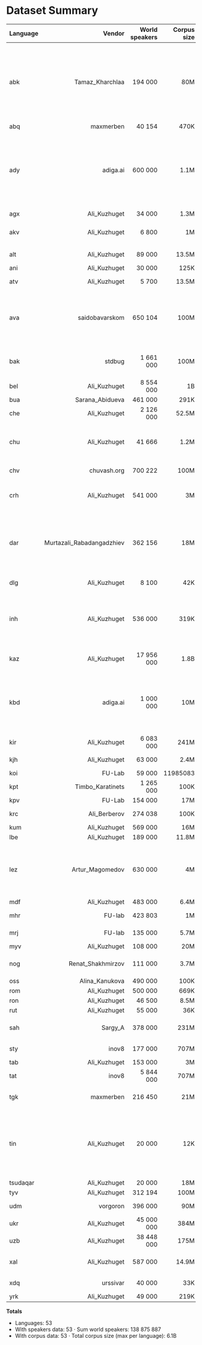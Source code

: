 # Dataset Summary

| Language | Vendor | World speakers | Corpus size | Special letters |
|---|---:|---:|---:|---|
| abk | Tamaz_Kharchlaa | 194 000 | 80M | Ҵ, Ӷ, Қ, Ҟ, Ҳ, ДӘ, ЖЬ, ЖӘ, Ә, Ӡ, ӠӘ, Ԥ, Ҭ, Џ, ЏЬ, Ҷ, Ҽ, Ҿ, Ҩ |
| abq | maxmerben | 40 154 | 470K | Ӏ |
| ady | adiga.ai | 600 000 | 1.1M | ГЪ, ЖЪ, ЖЬ, КЪ, КӀ, ЛЪ, ЛӀ, ПӀ, ТӀ, ХЪ, ХЬ, ЦӀ, ЧӀ, ШЪ, ШӀ |
| agx | Ali_Kuzhuget | 34 000 | 1.3M | Ӏ |
| akv | Ali_Kuzhuget | 6 800 | 1M | Аᵸ, Еᵸ, Иᵸ, Оᵸ, Уᵸ, Ӏ |
| alt | Ali_Kuzhuget | 89 000 | 13.5M | Ј, Ҥ, Ӧ, Ӱ |
| ani | Ali_Kuzhuget | 30 000 | 125K | Ӏ |
| atv | Ali_Kuzhuget | 5 700 | 13.5M | Ј, Ҥ, Ӧ, Ӱ |
| ava | saidobavarskom | 650 104 | 100M | ГЪ, ГЬ, ГӀ, КЪ, КЬ, КӀ, ЛЪ, ЛӀ, ТӀ, ХЪ, ХЬ, ХӀ, ЦӀ, ЧӀ |
| bak | stdbug | 1 661 000 | 100M | Ө, Ү, Ң, Ҡ, Ғ, Ҫ, Ә, Ҙ, Һ, Ё |
| bel | Ali_Kuzhuget | 8 554 000 | 1B | І, Ў |
| bua | Sarana_Abidueva | 461 000 | 291K | Ө, Ү, Һ |
| che | Ali_Kuzhuget | 2 126 000 | 52.5M | Ӏ |
| chu | Ali_Kuzhuget | 41 666 | 1.2M | Ѣ, І, Ѳ, Ѵ, Ѡ, Ѭ, Ѱ, Ѯ, Ѫ, Ѧ, Ѥ |
| chv | chuvash.org | 700 222 | 100M | Ӑ, Ӗ, Ё, Ҫ, Ӳ |
| crh | Ali_Kuzhuget | 541 000 | 3M | ГЪ, КЪ, НЪ, ДЖ |
| dar | Murtazali_Rabadangadzhiev | 362 156 | 18M | ГӀ, ГЬ, ГЪ, КӀ, КЬ, КЪ, ПӀ, ТӀ, ХӀ, ХЪ, ХЬ, ЦӀ, ЧӀ |
| dlg | Ali_Kuzhuget | 8 100 | 42K | Ө, Ӈ, Ү, Һ |
| inh | Ali_Kuzhuget | 536 000 | 319K | АЬ, ГӀ, Ӏ, КЪ, КӀ, КХ, ПӀ, ТӀ, ХЬ, ХӀ, ЦӀ, ЧӀ, ЯЬ |
| kaz | Ali_Kuzhuget | 17 956 000 | 1.8B | Ә, І, Ө, Ү, Ұ, Ғ, Қ, Ң, Һ |
| kbd | adiga.ai | 1 000 000 | 10M | ГЪ, ЖЬ, КЪ, КӀ, ЛЪ, ЛӀ, ПӀ, ТӀ, ФӀ, ХЪ, ХЬ, ЦӀ, ЩӀ |
| kir | Ali_Kuzhuget | 6 083 000 | 241M | Ө, Ү, Ң |
| kjh | Ali_Kuzhuget | 63 000 | 2.4M | Ғ, І, Ң, Ӧ, Ӱ, Ӌ |
| koi | FU-Lab | 59 000 | 11985083 | Ӧ, І |
| kpt | Timbo_Karatinets | 1 265 000 | 100K | Ӧ, Ө, Ӱ, Ü, Ң, Җ |
| kpv | FU-Lab | 154 000 | 17M | Ӧ, І |
| krc | Ali_Berberov | 274 038 | 100K | Ғ, Җ, Ң, Қ |
| kum | Ali_Kuzhuget | 569 000 | 16M | — |
| lbe | Ali_Kuzhuget | 189 000 | 11.8M | Ӏ |
| lez | Artur_Magomedov | 630 000 | 4M | ЦӀ, УЬ, КЬ, КЪ, КӀ, Ё, ГЪ, ГЬ, ХЪ, ХЬ, ПӀ, ЧӀ, ТӀ |
| mdf | Ali_Kuzhuget | 483 000 | 6.4M | — |
| mhr | FU-lab | 423 803 | 1M | Ҥ, Ӧ, Ӱ, Ӓ, Ӹ |
| mrj | FU-lab | 135 000 | 5.7M | Ӧ, Ӱ, Ӓ, Ӹ |
| myv | Ali_Kuzhuget | 108 000 | 20M | — |
| nog | Renat_Shakhmirzov | 111 000 | 3.7M | АЬ, НЪ, ОЬ, УЬ |
| oss | Alina_Kanukova | 490 000 | 100K | Ӕ |
| rom | Ali_Kuzhuget | 500 000 | 669K | Ґ |
| ron | Ali_Kuzhuget | 46 500 | 8.5M | Ӂ |
| rut | Ali_Kuzhuget | 55 000 | 36K | Ӏ |
| sah | Sargy_A | 378 000 | 231M | Һ, Ө, Ҕ, Ү, ДЬ, Ҥ, НЬ |
| sty | inov8 | 177 000 | 707M | Ө, Ү, Ң, Ә, Җ, Һ |
| tab | Ali_Kuzhuget | 153 000 | 3M | Ӏ |
| tat | inov8 | 5 844 000 | 707M | Ө, Ү, Ң, Ә, Җ, Һ |
| tgk | maxmerben | 216 450 | 21M | Ғ, Ё, Ӣ, Қ, Ӯ, Ҳ, Ҷ |
| tin | Ali_Kuzhuget | 20 000 | 12K | А̄, Аᵸ, А̄ᵸ, Ӏ, Еᵸ, Е̄, Ӣ, Иᵸ, Ӣᵸ, О̄, Оᵸ, С̄, Ӯ, Уᵸ, Ӯᵸ |
| tsudaqar | Ali_Kuzhuget | 20 000 | 18M | Ӏ, Ӱ |
| tyv | Ali_Kuzhuget | 312 194 | 100M | Ө, Ү, Ң |
| udm | vorgoron | 396 000 | 90M | Ӧ, Ӟ, Ӝ, Ӥ, Ӵ |
| ukr | Ali_Kuzhuget | 45 000 000 | 384M | Ґ, Є, І, Ї |
| uzb | Ali_Kuzhuget | 38 448 000 | 175M | Ғ, Қ, Ў, Ҳ |
| xal | Ali_Kuzhuget | 587 000 | 14.9M | Ә, Һ, Җ, Ң, Ө, Ү |
| xdq | urssivar | 40 000 | 33K | Ғ, Ҡ, Ҳ, Ӏ |
| yrk | Ali_Kuzhuget | 49 000 | 219K | Ӆ, Ӈ, Ӭ |

**Totals**
- Languages: 53
- With speakers data: 53 · Sum world speakers: 138 875 887
- With corpus data: 53 · Total corpus size (max per language): 6.1B
